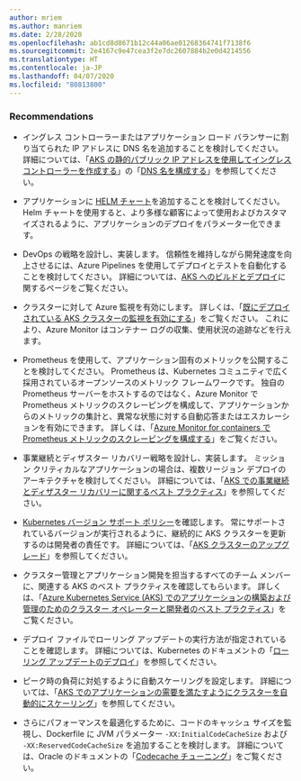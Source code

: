 ```yaml
---
author: mriem
ms.author: manriem
ms.date: 2/28/2020
ms.openlocfilehash: ab1cd8d8671b12c44a06ae01268364741f7138f6
ms.sourcegitcommit: 2e4167c9e47cea3f2e7dc2607884b2e0d4214556
ms.translationtype: HT
ms.contentlocale: ja-JP
ms.lasthandoff: 04/07/2020
ms.locfileid: "80813800"
---
```

### <a name="recommendations"></a>Recommendations

* イングレス コントローラーまたはアプリケーション ロード バランサーに割り当てられた IP アドレスに DNS 名を追加することを検討してください。 詳細については、「[AKS の静的パブリック IP アドレスを使用してイングレス コントローラーを作成する](/azure/aks/ingress-static-ip)」の「[DNS 名を構成する](/azure/aks/ingress-static-ip#create-an-ingress-controller)」を参照してください。

* アプリケーションに [HELM チャート](https://helm.sh/docs/topics/charts/)を追加することを検討してください。 Helm チャートを使用すると、より多様な顧客によって使用およびカスタマイズされるように、アプリケーションのデプロイをパラメーター化できます。

* DevOps の戦略を設計し、実装します。 信頼性を維持しながら開発速度を向上させるには、Azure Pipelines を使用してデプロイとテストを自動化することを検討してください。 詳細については、[AKS へのビルドとデプロイ](/azure/devops/pipelines/ecosystems/kubernetes/aks-template)に関するページをご覧ください。

* クラスターに対して Azure 監視を有効にします。 詳しくは、「[既にデプロイされている AKS クラスターの監視を有効にする](/azure/azure-monitor/insights/container-insights-enable-existing-clusters)」をご覧ください。 これにより、Azure Monitor はコンテナー ログの収集、使用状況の追跡などを行えます。

* Prometheus を使用して、アプリケーション固有のメトリックを公開することを検討してください。 Prometheus は、Kubernetes コミュニティで広く採用されているオープンソースのメトリック フレームワークです。 独自の Prometheus サーバーをホストするのではなく、Azure Monitor で Prometheus メトリックのスクレーピングを構成して、アプリケーションからのメトリックの集計と、異常な状態に対する自動応答またはエスカレーションを有効にできます。 詳しくは、「[Azure Monitor for containers で Prometheus メトリックのスクレーピングを構成する](/azure/azure-monitor/insights/container-insights-prometheus-integration)」をご覧ください。

* 事業継続とディザスター リカバリー戦略を設計し、実装します。 ミッション クリティカルなアプリケーションの場合は、複数リージョン デプロイのアーキテクチャを検討してください。 詳細については、「[AKS での事業継続とディザスター リカバリーに関するベスト プラクティス](/azure/aks/operator-best-practices-multi-region)」を参照してください。

* [Kubernetes バージョン サポート ポリシー](/azure/aks/supported-kubernetes-versions#kubernetes-version-support-policy)を確認します。 常にサポートされているバージョンが実行されるように、継続的に AKS クラスターを更新するのは開発者の責任です。 詳細については、「[AKS クラスターのアップグレード](/azure/aks/upgrade-cluster)」を参照してください。

* クラスター管理とアプリケーション開発を担当するすべてのチーム メンバーに、関連する AKS のベスト プラクティスを確認してもらいます。 詳しくは、「[Azure Kubernetes Service (AKS) でのアプリケーションの構築および管理のためのクラスター オペレーターと開発者のベスト プラクティス](/azure/aks/best-practices)」をご覧ください。

* デプロイ ファイルでローリング アップデートの実行方法が指定されていることを確認します。 詳細については、Kubernetes のドキュメントの「[ローリング アップデートのデプロイ](https://kubernetes.io/docs/concepts/workloads/controllers/deployment/#rolling-update-deployment)」を参照してください。

* ピーク時の負荷に対処するように自動スケーリングを設定します。 詳細については、「[AKS でのアプリケーションの需要を満たすようにクラスターを自動的にスケーリング](/azure/aks/cluster-autoscaler)」を参照してください。

* さらにパフォーマンスを最適化するために、コードのキャッシュ サイズを監視し、Dockerfile に JVM パラメーター `-XX:InitialCodeCacheSize` および `-XX:ReservedCodeCacheSize` を追加することを検討します。 詳細については、Oracle のドキュメントの「[Codecache チューニング](https://docs.oracle.com/javase/8/embedded/develop-apps-platforms/codecache.htm)」をご覧ください。
